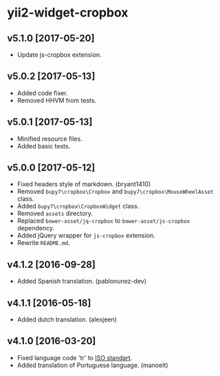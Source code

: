 yii2-widget-cropbox
===================

v5.1.0 [2017-05-20]
-------------------

- Update js-cropbox extension.

v5.0.2 [2017-05-13]
-------------------

- Added code fixer.
- Removed HHVM from tests.

v5.0.1 [2017-05-13]
-------------------

- Minified resource files.
- Added basic tests.

v5.0.0 [2017-05-12]
-------------------

- Fixed headers style of markdown. (bryant1410)
- Removed `bupy7\cropbox\Cropbox` and `bupy7\cropbox\MouseWheelAsset` class.
- Added `bupy7\cropbox\CropboxWidget` class.
- Removed `assets` directory.
- Replaced `bower-asset/jq-cropbox` to `bower-asset/js-cropbox` dependency.
- Added jQuery wrapper for `js-cropbox` extension.
- Rewrite `README.md`.

v4.1.2 [2016-09-28]
-------------------

- Added Spanish translation. (pablonunez-dev)

v4.1.1 [2016-05-18]
-------------------

- Added dutch translation. (alexjeen)

v4.1.0 [2016-03-20]
-------------------

- Fixed language code 'tr' to [ISO standart](https://www.iso.org/obp/ui/#iso:code:3166:TR).
- Added translation of Portuguese language. (manoelt)
